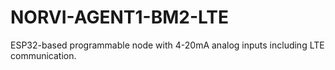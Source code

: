 # NORVI-AGENT1-BM2-LTE
ESP32-based programmable node with 4-20mA analog inputs including LTE communication.
